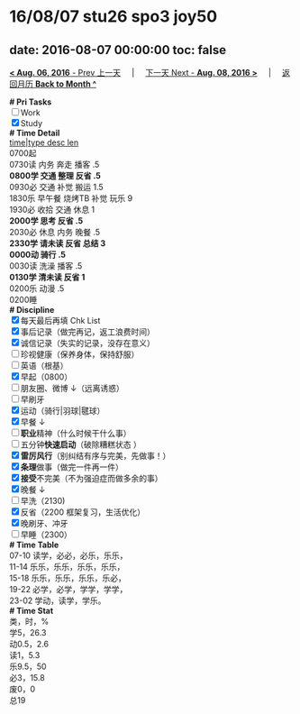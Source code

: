 # 16/08/07 stu26 spo3 joy50

date: 2016-08-07 00:00:00
toc: false
---
[**< Aug. 06, 2016** - Prev 上一天](/lifelogs/2016/08/d06.html) &nbsp; &nbsp; | &nbsp; &nbsp; [下一天 Next - **Aug. 08, 2016 >**](/lifelogs/2016/08/d08.html) &nbsp; &nbsp; |  &nbsp; &nbsp; [返回月历 **Back to Month ^**](/lifelogs/2016/08/index.html)
<br/><div><b># Pri Tasks</b></div><div><input type="checkbox"/>Work</div><div><input checked="true" type="checkbox"/>Study</div><div><b># Time Detail</b></div><div><u>time|type desc len</u></div><div>0700起</div><div>0730读 内务 奔走 播客 .5</div><div><b>0800学 交通 整理 反省 .5</b></div><div>0930必 交通 补觉 搬运 1.5</div><div>1830乐 早午餐 烧烤TB 补觉 玩乐 9</div><div>1930必 收拾 交通 休息 1</div><div><b>2000学 思考 反省 .5</b></div><div>2030必 休息 内务 晚餐 .5</div><div><b>2330学 请未读 反省 总结 3</b></div><div><b>0000动 骑行 .5</b></div><div>0030读 洗澡 播客 .5</div><div><b>0130学 清未读 反省 1</b></div><div>0200乐 动漫 .5</div><div>0200睡</div><div><b># Discipline</b></div><div><input checked="true" type="checkbox"/>每天最后再填 Chk List</div><div><input checked="true" type="checkbox"/>事后记录（做完再记，返工浪费时间）</div><div><input checked="true" type="checkbox"/>诚信记录（失实的记录，没存在意义）</div><div><input type="checkbox"/>珍视健康（保养身体，保持舒服）</div><div><input type="checkbox"/>英语（根基）</div><div><input checked="true" type="checkbox"/>早起（0800）</div><div><input type="checkbox"/>朋友圈、微博 ↓（远离诱惑）</div><div><input type="checkbox"/>早刷牙</div><div><input checked="true" type="checkbox"/>运动（骑行|羽球|毽球）</div><div><input checked="true" type="checkbox"/>早餐 ↓</div><div><input type="checkbox"/><b>职业</b>精神（什么时候干什么事）</div><div><input type="checkbox"/>五分钟<b>快速启动</b>（破除糟糕状态 ）</div><div><input checked="true" type="checkbox"/><b>雷厉风行</b>（别纠结有序与完美，先做事！）</div><div><input checked="true" type="checkbox"/><b>条理</b>做事（做完一件再一件）</div><div><input checked="true" type="checkbox"/><b>接受</b>不完美（不为强迫症而做多余的事）</div><div><input checked="true" type="checkbox"/>晚餐 ↓</div><div><input type="checkbox"/>早洗（2130)</div><div><input checked="true" type="checkbox"/>反省（2200 框架复习，生活优化）</div><div><input checked="true" type="checkbox"/>晚刷牙、冲牙</div><div><input type="checkbox"/>早睡（2300）</div><div><b># Time Table</b></div><div>07-10 读学，必必，必乐，乐乐，</div><div>11-14 乐乐，乐乐，乐乐，乐乐，</div><div>15-18 乐乐，乐乐，乐乐，乐必，</div><div>19-22 必学，必学，学学，学学，</div><div>23-02 学动，读学，学乐。</div><div><b># Time Stat</b></div><div>类，时，%</div><div>学5，26.3</div><div>动0.5，2.6</div><div>读1，5.3</div><div>乐9.5，50</div><div>必3，15.8</div><div>废0，0</div><div>总19</div>

